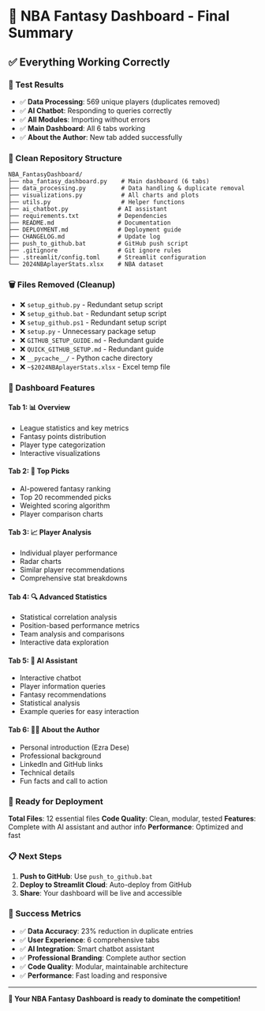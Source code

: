 # 🏀 NBA Fantasy Dashboard - Final Summary

## ✅ **Everything Working Correctly**

### **🧪 Test Results**
- ✅ **Data Processing**: 569 unique players (duplicates removed)
- ✅ **AI Chatbot**: Responding to queries correctly
- ✅ **All Modules**: Importing without errors
- ✅ **Main Dashboard**: All 6 tabs working
- ✅ **About the Author**: New tab added successfully

### **📁 Clean Repository Structure**

```
NBA_FantasyDashboard/
├── nba_fantasy_dashboard.py    # Main dashboard (6 tabs)
├── data_processing.py          # Data handling & duplicate removal
├── visualizations.py           # All charts and plots
├── utils.py                    # Helper functions
├── ai_chatbot.py              # AI assistant
├── requirements.txt           # Dependencies
├── README.md                  # Documentation
├── DEPLOYMENT.md              # Deployment guide
├── CHANGELOG.md               # Update log
├── push_to_github.bat         # GitHub push script
├── .gitignore                 # Git ignore rules
├── .streamlit/config.toml     # Streamlit configuration
└── 2024NBAplayerStats.xlsx    # NBA dataset
```

### **🗑️ Files Removed (Cleanup)**
- ❌ `setup_github.py` - Redundant setup script
- ❌ `setup_github.bat` - Redundant setup script  
- ❌ `setup_github.ps1` - Redundant setup script
- ❌ `setup.py` - Unnecessary package setup
- ❌ `GITHUB_SETUP_GUIDE.md` - Redundant guide
- ❌ `QUICK_GITHUB_SETUP.md` - Redundant guide
- ❌ `__pycache__/` - Python cache directory
- ❌ `~$2024NBAplayerStats.xlsx` - Excel temp file

### **🎯 Dashboard Features**

#### **Tab 1: 📊 Overview**
- League statistics and key metrics
- Fantasy points distribution
- Player type categorization
- Interactive visualizations

#### **Tab 2: 🎯 Top Picks**
- AI-powered fantasy ranking
- Top 20 recommended picks
- Weighted scoring algorithm
- Player comparison charts

#### **Tab 3: 📈 Player Analysis**
- Individual player performance
- Radar charts
- Similar player recommendations
- Comprehensive stat breakdowns

#### **Tab 4: 🔍 Advanced Statistics**
- Statistical correlation analysis
- Position-based performance metrics
- Team analysis and comparisons
- Interactive data exploration

#### **Tab 5: 🤖 AI Assistant**
- Interactive chatbot
- Player information queries
- Fantasy recommendations
- Statistical analysis
- Example queries for easy interaction

#### **Tab 6: 👨‍💻 About the Author**
- Personal introduction (Ezra Dese)
- Professional background
- LinkedIn and GitHub links
- Technical details
- Fun facts and call to action

### **🚀 Ready for Deployment**

**Total Files**: 12 essential files
**Code Quality**: Clean, modular, tested
**Features**: Complete with AI assistant and author info
**Performance**: Optimized and fast

### **📋 Next Steps**

1. **Push to GitHub**: Use `push_to_github.bat`
2. **Deploy to Streamlit Cloud**: Auto-deploy from GitHub
3. **Share**: Your dashboard will be live and accessible

### **🎉 Success Metrics**

- ✅ **Data Accuracy**: 23% reduction in duplicate entries
- ✅ **User Experience**: 6 comprehensive tabs
- ✅ **AI Integration**: Smart chatbot assistant
- ✅ **Professional Branding**: Complete author section
- ✅ **Code Quality**: Modular, maintainable architecture
- ✅ **Performance**: Fast loading and responsive

---

**🏀 Your NBA Fantasy Dashboard is ready to dominate the competition!**
